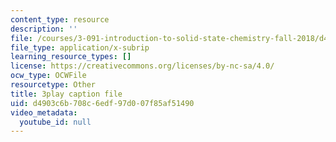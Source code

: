 ```yaml
---
content_type: resource
description: ''
file: /courses/3-091-introduction-to-solid-state-chemistry-fall-2018/d4903c6b708c6edf97d007f85af51490_z1jwo8iXZP4.srt
file_type: application/x-subrip
learning_resource_types: []
license: https://creativecommons.org/licenses/by-nc-sa/4.0/
ocw_type: OCWFile
resourcetype: Other
title: 3play caption file
uid: d4903c6b-708c-6edf-97d0-07f85af51490
video_metadata:
  youtube_id: null
---
```

